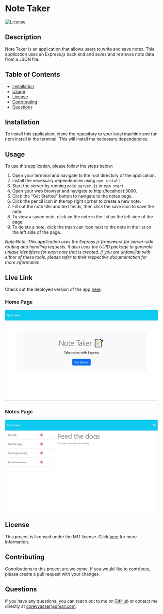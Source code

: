 # Note Taker

![License](https://img.shields.io/badge/license-MIT-brightgreen.svg)

## Description

Note Taker is an application that allows users to write and save notes. This application uses an Express.js back end and saves and retrieves note data from a JSON file.

## Table of Contents

- [Installation](#installation)
- [Usage](#usage)
- [License](#license)
- [Contributing](#contributing)
- [Questions](#questions)

## Installation

To install this application, clone the repository to your local machine and run npm install in the terminal. This will install the necessary dependencies.

## Usage

To use this application, please follow the steps below:

1. Open your terminal and navigate to the root directory of the application.
2. Install the necessary dependencies using ```npm install```.
3. Start the server by running ```node server.js``` or ```npm start```.
4. Open your web browser and navigate to http://localhost:3000.
5. Click the "Get Started" button to navigate to the notes page.
6. Click the pencil icon in the top right corner to create a new note.
7. Fill out the note title and text fields, then click the save icon to save the note.
8. To view a saved note, click on the note in the list on the left side of the page.
9. To delete a note, click the trash can icon next to the note in the list on the left side of the page.

*Note:Note: This application uses the Express.js framework for server-side routing and handling requests. It also uses the UUID package to generate unique identifiers for each note that is created. If you are unfamiliar with either of these tools, please refer to their respective documentation for more information.*

## Live Link

Check out the deployed version of the app [here](https://note-taker-spamdalf.herokuapp.com/).

### Home Page

![Alt text](/public/assets/screenshots/main_page.JPG)

### Notes Page

![Alt text](/public/assets/screenshots/notes_page.JPG)

## License

This project is licensed under the MIT license. Click [here](https://opensource.org/licenses/MIT) for more information.

## Contributing

Contributions to this project are welcome. If you would like to contribute, please create a pull request with your changes.

## Questions

If you have any questions, you can reach out to me on [GitHub](https://github.com/spamdalfz) or contact me directly at coreyvasser@gmail.com.
